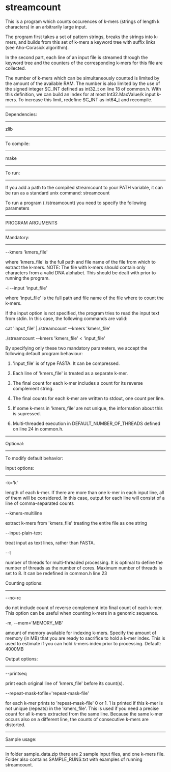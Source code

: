streamcount
===========
This is a program which counts occurences of k-mers (strings of length k characters) 
in an arbitrarily large input.

The program first takes a set of pattern strings, breaks the strings into k-mers, 
and builds from this set of k-mers a keyword tree with suffix links (see Aho-Corasick algorithm). 

In the second part, each line of an input file is streamed through the keyword tree 
and the counters of the corresponding k-mers for this file are collected.

The number of k-mers which can be simultaneously counted is limited by the amount of the available RAM.
The number is also limited by the use of the signed integer SC_INT defined as int32_t on line 18 of common.h.
With this definition, we can build an index for at most Int32.MaxValue/k input k-mers.
To increase this limit, redefine SC_INT as int64_t and recompile.

*************
Dependencies:
*************
zlib

*************
To compile:
*************
make

************
To run:
************
If you add a path to the compiled streamcount to your PATH variable, 
it can be run as a standard unix command: streamcount

To run a program (./streamcount) you need to specify the following parameters
****************
PROGRAM ARGUMENTS
****************

Mandatory:
**********

--kmers 'kmers_file'

where 'kmers_file' is the full path and file name of the file from which to extract the k-mers.
NOTE: The file with k-mers should contain only characters from a valid DNA alphabet. 
This should be dealt with prior to running the program.

-i --input 'input_file'

where 'input_file' is the full path and file name of the file where to count the k-mers.

If the input option is not specified, the program tries to read the input text from stdin.
In this case, the following commands are valid:

cat 'input_file' |./streamcount --kmers 'kmers_file'

./streamcount --kmers 'kmers_file' < 'input_file'

By specifying only these two mandatory parameters, we accept the following default program behaviour:

1. 'input_file' is of type FASTA. It can be compressed.

2. Each line of 'kmers_file' is treated as a separate k-mer.

3. The final count for each k-mer includes a count for its reverse complement string.

4. The final counts for each k-mer are written to stdout, one count per line.

5. If some k-mers in 'kmers_file' are not unique, the information about this is supressed.

6. Multi-threaded execution in DEFAULT_NUMBER_OF_THREADS defined on line 24 in common.h.

***********
Optional:
***********
To modify default behavior:

Input options: 
**************
-k='k'

length of each k-mer. 
If there are more than one k-mer in each input line, all of them will be considered. 
In this case, output for each line will consist of a line of comma-separated counts

--kmers-multiline

extract k-mers from 'kmers_file' treating the entire file as one string

--input-plain-text

treat input as text lines, rather than FASTA.

--t

number of threads for multi-threaded processing. 
It is optimal to define the number of threads as the number of cores. 
Maximum number of threads is set to 8. It can be redefined in common.h line 23 
 
Counting options:
***************** 
--no-rc 

do not include count of reverse complement into final count of each k-mer. 
This option can be useful when counting k-mers in a genomic sequence.

-m,     --mem='MEMORY_MB'

amount of memory available for indexing k-mers. 
Specify the amount of memory (in MB) that you are ready to sacrifice to hold a k-mer index. 
This is used to estimate if you can hold k-mers index prior to processing. 
Default: 4000MB

Output options: 
*************** 
--printseq

print each original line of 'kmers_file' before its count(s). 

--repeat-mask-tofile='repeat-mask-file'

for each k-mer prints to 'repeat-mask-file' 0 or 1. 
1 is printed if this k-mer is not unique (repeats) in the 'kmers_file'.
This is used if you need a precise count for all k-mers extracted from the same line. 
Because the same k-mer occurs also on a different line, the counts of consecutive k-mers are distorted.

*************
Sample usage:
*************
    
In folder sample_data.zip there are 2 sample input files, and one k-mers file.
Folder also contains SAMPLE_RUNS.txt with examples of running streamcount.


